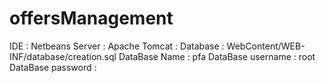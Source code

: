 # offersManagement
IDE : Netbeans
Server : Apache Tomcat : 
Database : WebContent/WEB-INF/database/creation.sql
DataBase Name : pfa
DataBase username : root
DataBase password :
